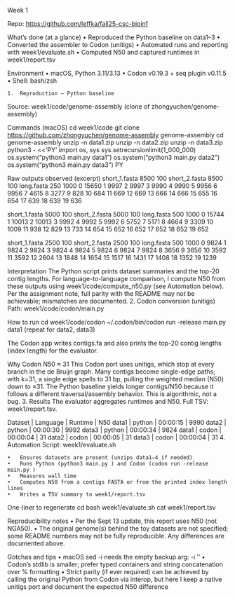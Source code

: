 Week 1

Repo: https://github.com/leffka/fall25-csc-bioinf

What’s done (at a glance)
	•	Reproduced the Python baseline on data1–3
	•	Converted the assembler to Codon (unitigs)
	•	Automated runs and reporting with week1/evaluate.sh
	•	Computed N50 and captured runtimes in week1/report.tsv

Environment
	•	macOS, Python 3.11/3.13
	•	Codon v0.19.3 + seq plugin v0.11.5
	•	Shell: bash/zsh

	1.	Reproduction — Python baseline
Source: week1/code/genome-assembly (clone of zhongyuchen/genome-assembly)

Commands (macOS)
cd week1/code
git clone https://github.com/zhongyuchen/genome-assembly genome-assembly
cd genome-assembly
unzip -n data1.zip
unzip -n data2.zip
unzip -n data3.zip
python3 - <<‘PY’
import os, sys
sys.setrecursionlimit(1_000_000)
os.system(“python3 main.py data1”)
os.system(“python3 main.py data2”)
os.system(“python3 main.py data3”)
PY

Raw outputs observed (excerpt)
short_1.fasta 8500 100
short_2.fasta 8500 100
long.fasta 250 1000
0 15650
1 9997
2 9997
3 9990
4 9990
5 9956
6 9956
7 4615
8 3277
9 828
10 684
11 669
12 669
13 666
14 666
15 655
16 654
17 639
18 639
19 636

short_1.fasta 5000 100
short_2.fasta 5000 100
long.fasta 500 1000
0 15744
1 10013
2 10013
3 9992
4 9992
5 9992
6 5752
7 5171
8 4664
9 3309
10 1009
11 938
12 829
13 733
14 654
15 652
16 652
17 652
18 652
19 652

short_1.fasta 2500 100
short_2.fasta 2500 100
long.fasta 500 1000
0 9824
1 9824
2 9824
3 9824
4 9824
5 9824
6 9824
7 9824
8 3656
9 3656
10 3592
11 3592
12 2604
13 1848
14 1654
15 1517
16 1431
17 1408
18 1352
19 1239

Interpretation
The Python script prints dataset summaries and the top-20 contig lengths. For language-to-language comparison, I compute N50 from these outputs using week1/code/compute_n50.py (see Automation below). Per the assignment note, full parity with the README may not be achievable; mismatches are documented.
	2.	Codon conversion (unitigs)
Path: week1/code/codon/main.py

How to run
cd week1/code/codon
~/.codon/bin/codon run -release main.py data1
(repeat for data2, data3)

The Codon app writes contigs.fa and also prints the top-20 contig lengths (index length) for the evaluator.

Why Codon N50 ≈ 31
This Codon port uses unitigs, which stop at every branch in the de Bruijn graph. Many contigs become single-edge paths; with k=31, a single edge spells to 31 bp, pulling the weighted median (N50) down to ≈31. The Python baseline yields longer contigs/N50 because it follows a different traversal/assembly behavior. This is algorithmic, not a bug.
	3.	Results
The evaluator aggregates runtimes and N50. Full TSV: week1/report.tsv.

Dataset | Language | Runtime | N50
data1   | python   | 00:00:15 | 9990
data2   | python   | 00:00:30 | 9992
data3   | python   | 00:00:34 | 9824
data1   | codon    | 00:00:04 | 31
data2   | codon    | 00:00:05 | 31
data3   | codon    | 00:00:04 | 31
	4.	Automation
Script: week1/evaluate.sh

	•	Ensures datasets are present (unzips data1–4 if needed)
	•	Runs Python (python3 main.py ) and Codon (codon run -release main.py )
	•	Measures wall time
	•	Computes N50 from a contigs FASTA or from the printed index length lines
	•	Writes a TSV summary to week1/report.tsv

One-liner to regenerate
cd 
bash week1/evaluate.sh
cat week1/report.tsv

Reproducibility notes
	•	Per the Sept 13 update, this report uses N50 (not NGA50).
	•	The original genome(s) behind the toy datasets are not specified; some README numbers may not be fully reproducible. Any differences are documented above.

Gotchas and tips
	•	macOS sed -i needs the empty backup arg: -i ‘’
	•	Codon’s stdlib is smaller; prefer typed containers and string concatenation over % formatting
	•	Strict parity (if ever required) can be achieved by calling the original Python from Codon via interop, but here I keep a native unitigs port and document the expected N50 difference
